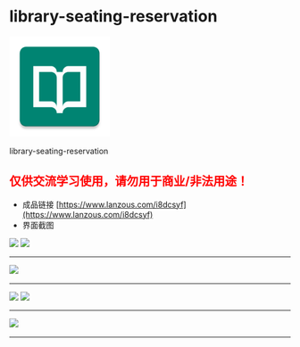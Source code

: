 # library-seating-reservation
<img src="https://github.com/yaokui2018/library-seating-reservation/blob/master/app/src/main/ic_launcher-web.png?raw=true" width="180">

library-seating-reservation
## <font color=red>仅供交流学习使用，请勿用于商业/非法用途！</font>

- 成品链接 [https://www.lanzous.com/i8dcsyf](https://www.lanzous.com/i8dcsyf)
- 界面截图
<img src="http://yaokui.ltd:8080/seat/1/1.jpg" width="10%">
<img src="http://yaokui.ltd:8080/seat/1/2.jpg" width="450"><hr>
<img src="http://yaokui.ltd:8080/seat/1/3.jpg" width="450"><hr>
<img src="http://yaokui.ltd:8080/seat/1/4.jpg" width="450">
<img src="http://yaokui.ltd:8080/seat/1/5.jpg" width="450"><hr>
<img src="http://yaokui.ltd:8080/seat/1/6.jpg" width="450"><hr>
